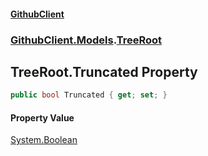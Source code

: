 #### [GithubClient](index 'index')
### [GithubClient.Models](GithubClient.Models 'GithubClient.Models').[TreeRoot](GithubClient.Models.TreeRoot 'GithubClient.Models.TreeRoot')

## TreeRoot.Truncated Property

```csharp
public bool Truncated { get; set; }
```

#### Property Value
[System.Boolean](https://docs.microsoft.com/en-us/dotnet/api/System.Boolean 'System.Boolean')